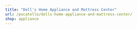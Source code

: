 ```yaml
---
title: "Dell's Home Appliance and Mattress Center"
url: /pocatello/dells-home-appliance-and-mattress-center/
shop: appliance
---
```

